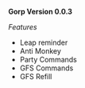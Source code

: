 __Gorp Version 0.0.3__

_Features_

- Leap reminder
- Anti Monkey
- Party Commands
- GFS Commands
- GFS Refill

